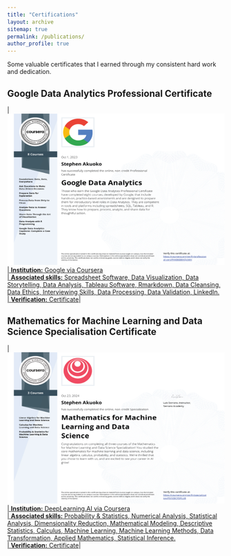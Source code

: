 ```yaml
---
title: "Certifications"
layout: archive
sitemap: true
permalink: /publications/
author_profile: true
---
```


Some valuable certificates that I earned through my consistent hard work and dedication.

## Google Data Analytics Professional Certificate

| <a href="/assets/images/GoogleAnalytics/Coursera Google Data Analytics Professional Certificate.jpg"><img src="/assets/images/GoogleAnalytics/Coursera Google Data Analytics Professional Certificate.jpg" width="600px" height="350px" alt=""> | **Institution:** Google via Coursera <br>|
**Associated skills:** Spreadsheet Software, Data Visualization, Data Storytelling, Data Analysis, Tableau Software, Rmarkdown, Data Cleansing, Data Ethics, Interviewing Skills, Data Processing, Data Validation, LinkedIn.<br>|
**Verification:** [Certificate](https://coursera.org/share/3b579c6c0bc719d9008811562419a238)|

## Mathematics for Machine Learning and Data Science Specialisation Certificate

| <a href="/assets/images/ML4math/Mathematics for Machine Learning and Data Science.jpg"><img src="/assets/images/ML4math/Mathematics for Machine Learning and Data Science.jpg" width="600px" height="350px" alt=""> | **Institution:** DeepLearning.AI via Coursera <br>|
**Associated skills:** Probability & Statistics, Numerical Analysis, Statistical Analysis, Dimensionality Reduction, Mathematical Modeling, Descriptive Statistics, Calculus, Machine Learning, Machine Learning Methods, Data Transformation, Applied Mathematics, Statistical Inference.<br>|
**Verification:** [Certificate](https://www.coursera.org/account/accomplishments/specialization/F5Q2BCFDPLU8)|

